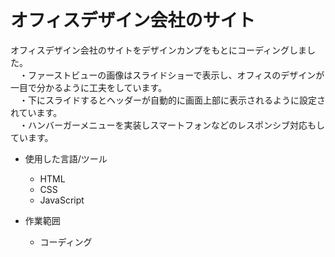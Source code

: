 # オフィスデザイン会社のサイト

オフィスデザイン会社のサイトをデザインカンプをもとにコーディングしました。  
　・ファーストビューの画像はスライドショーで表示し、オフィスのデザインが一目で分かるように工夫をしています。  
　・下にスライドするとヘッダーが自動的に画面上部に表示されるように設定されています。  
　・ハンバーガーメニューを実装しスマートフォンなどのレスポンシブ対応もしています。  

- 使用した言語/ツール
    - HTML
    - CSS
    - JavaScript
    
- 作業範囲
    - コーディング
